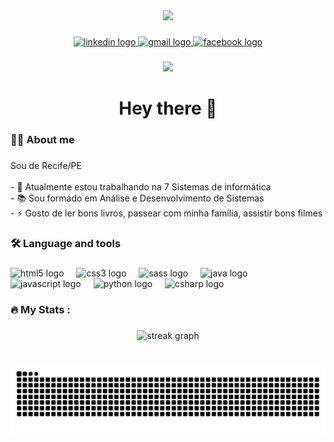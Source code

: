 <div align="center">
  <img height="150" src="https://media.licdn.com/dms/image/v2/D4D03AQFnnqtgNKR6yg/profile-displayphoto-shrink_800_800/profile-displayphoto-shrink_800_800/0/1721906668245?e=1734566400&v=beta&t=jUdN2KRdkDQ2G_eXA70aYkkPp-GfUeYdIul56cRcymM"  />
</div>

###

<div align="center">
  <a href="https://www.linkedin.com/in/adriano-amorim-agra-96876b96/" target="_blank">
    <img src="https://img.shields.io/static/v1?message=LinkedIn&logo=linkedin&label=&color=0077B5&logoColor=white&labelColor=&style=for-the-badge" height="25" alt="linkedin logo"  />
  </a>
  <a href="ad.agra90@gmail.com" target="_blank">
    <img src="https://img.shields.io/static/v1?message=Gmail&logo=gmail&label=&color=D14836&logoColor=white&labelColor=&style=for-the-badge" height="25" alt="gmail logo"  />
  </a>
  <a href="https://www.facebook.com/profile.php?id=100000416965814" target="_blank">
    <img src="https://img.shields.io/static/v1?message=Facebook&logo=facebook&label=&color=1877F2&logoColor=white&labelColor=&style=for-the-badge" height="25" alt="facebook logo"  />
  </a>
</div>

###

<div align="center">
  <img src="https://visitor-badge.laobi.icu/badge?page_id=Ad3Agra90.Ad3Agra90&"  />
</div>

###

<h1 align="center">Hey there 👋</h1>

###

<h3 align="left">👩‍💻  About me</h3>

###

<p align="left">Sou de Recife/PE<br><br>- 🔭 Atualmente estou trabalhando na 7 Sistemas de informática<br>- 📚 Sou formado em Análise e Desenvolvimento de Sistemas<br>- ⚡ Gosto de ler bons livros, passear com minha família, assistir bons filmes</p>

###

<h3 align="left">🛠 Language and tools</h3>

###

<div align="left">
  <img src="https://cdn.jsdelivr.net/gh/devicons/devicon/icons/html5/html5-original.svg" height="40" alt="html5 logo"  />
  <img width="12" />
  <img src="https://cdn.jsdelivr.net/gh/devicons/devicon/icons/css3/css3-original.svg" height="40" alt="css3 logo"  />
  <img width="12" />
  <img src="https://cdn.jsdelivr.net/gh/devicons/devicon/icons/sass/sass-original.svg" height="40" alt="sass logo"  />
  <img width="12" />
  <img src="https://cdn.jsdelivr.net/gh/devicons/devicon/icons/java/java-original.svg" height="40" alt="java logo"  />
  <img width="12" />
  <img src="https://cdn.jsdelivr.net/gh/devicons/devicon/icons/javascript/javascript-original.svg" height="40" alt="javascript logo"  />
  <img width="12" />
  <img src="https://cdn.jsdelivr.net/gh/devicons/devicon/icons/python/python-original.svg" height="40" alt="python logo"  />
  <img width="12" />
  <img src="https://cdn.jsdelivr.net/gh/devicons/devicon/icons/csharp/csharp-original.svg" height="40" alt="csharp logo"  />
</div>

###


<h3 align="left">🔥   My Stats :</h3>

###

<div align="center">
  <img src="https://streak-stats.demolab.com?user=Ad3Agra90&locale=en&mode=daily&theme=dark&hide_border=false&border_radius=5&order=3" height="220" alt="streak graph"  />
</div>

#

<picture align="center">
  <source media="(prefers-color-scheme: dark)" srcset="https://raw.githubusercontent.com/Ad3Agra90/Ad3Agra90/output/github-contribution-grid-snake-dark.svg">
  <source media="(prefers-color-scheme: light)" srcset="https://raw.githubusercontent.com/Ad3Agra90/Ad3Agra90/output/github-contribution-grid-snake-dark.svg">
  <img align="center" alt="github contribution grid snake animation" src="https://raw.githubusercontent.com/Ad3Agra90/Ad3Agra90/output/github-contribution-grid-snake.svg">
</picture>
